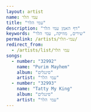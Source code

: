 ```yaml
---
layout: artist
name: עמי הלר
title: "עמי הלר"
description: "דף האמן עמי הלר"
keywords: "שירים, מוזיקה, עמי הלר"
permalink: /artists/עמי-הלר/
redirect_from:
  - /artists/list/עמי הלר
songs:
  - number: "32992"
    name: "Purim Mayhem"
    album: "סינגלים"
    artist: "עמי הלר"
  - number: "32993"
    name: "Tatty My King"
    album: "סינגלים"
    artist: "עמי הלר"
---
```

